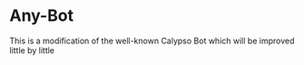 # Any-Bot
This is a modification of the well-known Calypso Bot which will be improved little by little
